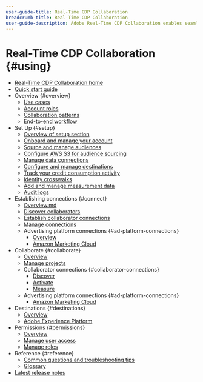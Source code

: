 ```yaml
---
user-guide-title: Real-Time CDP Collaboration
breadcrumb-title: Real-Time CDP Collaboration
user-guide-description: Adobe Real-Time CDP Collaboration enables seamless and secure data sharing and collaboration between advertisers and publishers, facilitating real-time audience insights and personalized marketing strategies.
---
```


# Real-Time CDP Collaboration {#using}

* [Real-Time CDP Collaboration home](./home.md)
* [Quick start guide](./quick-start-guide.md)
* Overview {#overview}
  * [Use cases](./overview/use-cases.md)
  * [Account roles](./overview/roles.md)
  * [Collaboration patterns](./overview/collaboration-patterns.md)
  * [End-to-end workflow](./overview/end-to-end-workflow.md)
* Set Up {#setup}
  * [Overview of setup section](./setup/setup-overview.md)
  * [Onboard and manage your account](./setup/onboard-account.md)
  * [Source and manage audiences](./setup/onboard-audiences.md)
  * [Configure AWS S3 for audience sourcing](./setup/configure-aws-s3-audience-sourcing.md)
  * [Manage data connections](./setup/manage-data-connection.md)
  * [Configure and manage destinations](./setup/manage-destinations.md)
  * [Track your credit consumption activity](/help/guide/setup/my-activity.md)
  * [Identity crosswalks](./setup/identity-crosswalk.md)
  * [Add and manage measurement data](./setup/onboard-measurement-data.md)
  * [Audit logs](./setup/audit-logs.md)
* Establishing connections {#connect}
  * [Overview.md](./connect/overview.md)
  * [Discover collaborators](./connect/discover-collaborators.md)
  * [Establish collaborator connections](./connect/establishing-connections.md)
  * [Manage connections](./connect/manage-connections.md)
  * Advertising platform connections {#ad-platform-connections}
    * [Overview](./connect/advertising-platforms/overview.md)
    * [Amazon Marketing Cloud](./connect/advertising-platforms/amc.md)
* Collaborate {#collaborate}
  * [Overview](./collaborate/overview.md)
  * [Manage projects](./collaborate/manage-projects.md)
  * Collaborator connections {#collaborator-connections}
    * [Discover](./collaborate/discover.md)
    * [Activate](./collaborate/activate.md)
    * [Measure](./collaborate/measure.md)
  * Advertising platform connections {#ad-platform-connections}
    * [Amazon Marketing Cloud](./collaborate/advertising-platforms/amc.md)
* Destinations {#destinations}
  * [Overview](./destinations/overview.md)
  * [Adobe Experience Platform](./destinations/experience-platform.md)
* Permissions {#permissions}
  * [Overview](./permissions/overview.md)
  * [Manage user access](./permissions/manage-user-access.md)
  * [Manage roles](./permissions/manage-roles.md)
* Reference {#reference}
  * [Common questions and troubleshooting tips](./faqs/common-questions.md)
  * [Glossary](./glossary.md)
* [Latest release notes](./release-notes/latest.md)
